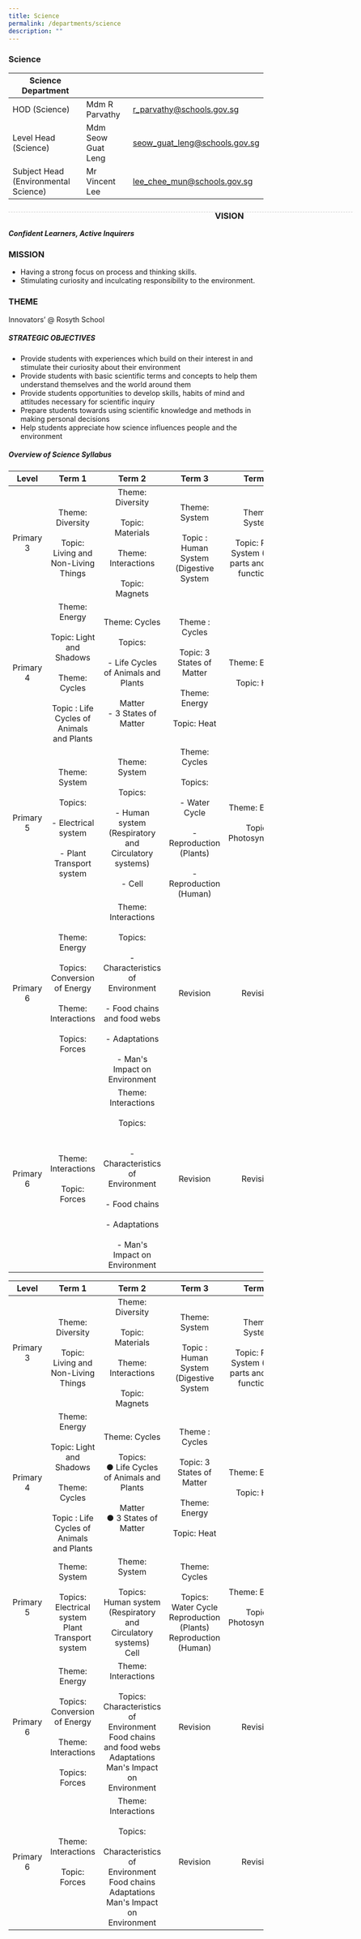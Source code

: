 ```yaml
---
title: Science
permalink: /departments/science
description: ""
---
```

### Science

| Science Department |  | |
| -------- | -------- | -------- |
| HOD (Science) | Mdm R Parvathy | r_parvathy@schools.gov.sg |
| Level Head (Science) | Mdm Seow Guat Leng | seow_guat_leng@schools.gov.sg | 
| Subject Head (Environmental Science) | Mr Vincent Lee | lee_chee_mun@schools.gov.sg | 

<div style="line-height: 19.6px; width: 408px; float: left;"><div style="margin-top: 8px; margin-bottom: 8px; line-height: 19.6px; width: 680px; border-bottom: 1px dashed rgb(204, 204, 204); height: 1px; clear: both;"></div></div>

### VISION
***Confident Learners, Active Inquirers***

### MISSION
* Having a strong focus on process and thinking skills.
* Stimulating curiosity and inculcating responsibility to the environment.

### THEME

Innovators’ @ Rosyth School

##### STRATEGIC OBJECTIVES
* Provide students with experiences which build on their interest in and stimulate their curiosity about their environment
* Provide students with basic scientific terms and concepts to help them understand themselves and the world around them
* Provide students opportunities to develop skills, habits of mind and attitudes necessary for scientific inquiry
* Prepare students towards using scientific knowledge and methods in making personal decisions
* Help students appreciate how science influences people and the environment

##### Overview of Science Syllabus

| Level  | Term 1  | Term 2  | Term 3  | Term 4  |
|:---:|:---:|:---:|:---:|:---:|
| Primary 3  | Theme: Diversity<br><br> Topic: Living and Non-Living Things  | Theme: Diversity<br><br> Topic: Materials<br><br> Theme: Interactions<br><br> Topic: Magnets  | Theme: System <br> <br> Topic : Human  System (Digestive System  | Theme: System<br><br>   Topic: Plant System (Plant parts and their functions)  |
| Primary 4  | Theme: Energy   <br><br> Topic: Light and Shadows<br><br> Theme: Cycles<br><br> Topic : Life Cycles of Animals and Plants  | Theme: Cycles<br><br> Topics:  <br> <br>- Life Cycles of Animals and Plants      <br> <br> Matter <br>- 3 States of Matter   <br>  | Theme : Cycles <br><br> Topic: 3 States of Matter<br><br> Theme: Energy<br><br> Topic: Heat  | Theme: Energy <br><br> Topic: Heat  |
| Primary 5  | Theme: System<br><br> Topics: <br> <br>- Electrical system <br> <br>- Plant Transport system    | Theme: System<br><br> Topics: <br> <br>- Human system (Respiratory and Circulatory systems) <br> <br>- Cell    | Theme: Cycles<br><br> Topics: <br> <br>- Water Cycle <br> <br>- Reproduction (Plants) <br> <br>- Reproduction (Human)    | Theme: Energy<br><br> Topic: Photosynthesis  |
| Primary 6  | Theme: Energy<br><br> Topics: Conversion of Energy<br><br> Theme: Interactions<br><br> Topics: Forces  | Theme: Interactions<br><br> Topics: <br> <br>- Characteristics of Environment <br> <br>- Food chains and food webs <br> <br>- Adaptations  <br> <br>- Man's Impact on Environment    | Revision  | Revision  |
| Primary 6  | Theme: Interactions<br><br>Topic: Forces  |  Theme: Interactions<br><br>Topics:<br> <br> <br>- Characteristics of Environment <br> <br>- Food chains <br> <br>- Adaptations <br> <br>- Man's Impact on Environment    |  Revision  |  Revision  |


| Level | Term 1 | Term 2 | Term 3 | Term 4 |
|:---:|:---:|:---:|:---:|:---:|
| Primary 3 | Theme: Diversity<br><br>Topic: Living and Non-Living Things | Theme: Diversity<br><br>Topic: Materials<br><br>Theme: Interactions<br><br>Topic: Magnets | Theme: System<br><br>Topic : Human System (Digestive System | Theme: System<br><br>Topic: Plant System (Plant parts and their functions) |
| Primary 4 | Theme: Energy   <br><br>Topic: Light and Shadows<br><br>Theme: Cycles<br><br>Topic : Life Cycles of Animals and Plants | Theme: Cycles<br><br>Topics:<br>● Life Cycles of Animals and Plants   <br><br>Matter<br>● 3 States of Matter | Theme : Cycles <br><br>Topic: 3 States of Matter<br><br>Theme: Energy<br><br>Topic: Heat | Theme: Energy<br><br>Topic: Heat |
| Primary 5 | Theme: System<br><br>Topics:<br>Electrical system<br>Plant Transport system | Theme: System<br><br>Topics:<br>Human system (Respiratory and Circulatory systems)<br>Cell | Theme: Cycles<br><br>Topics:<br>Water Cycle<br>Reproduction (Plants)<br>Reproduction (Human) | Theme: Energy<br><br>Topic: Photosynthesis |
| Primary 6 | Theme: Energy<br><br>Topics: Conversion of Energy<br><br>Theme: Interactions<br><br>Topics: Forces | Theme: Interactions<br><br>Topics:<br>Characteristics of Environment<br>Food chains and food webs<br>Adaptations<br>Man's Impact on Environment | Revision | Revision |
| Primary 6 | Theme: Interactions<br><br>Topic: Forces |  Theme: Interactions<br><br>Topics:<br><br>Characteristics of Environment<br>Food chains<br>Adaptations<br>Man's Impact on Environment |  Revision |  Revision |